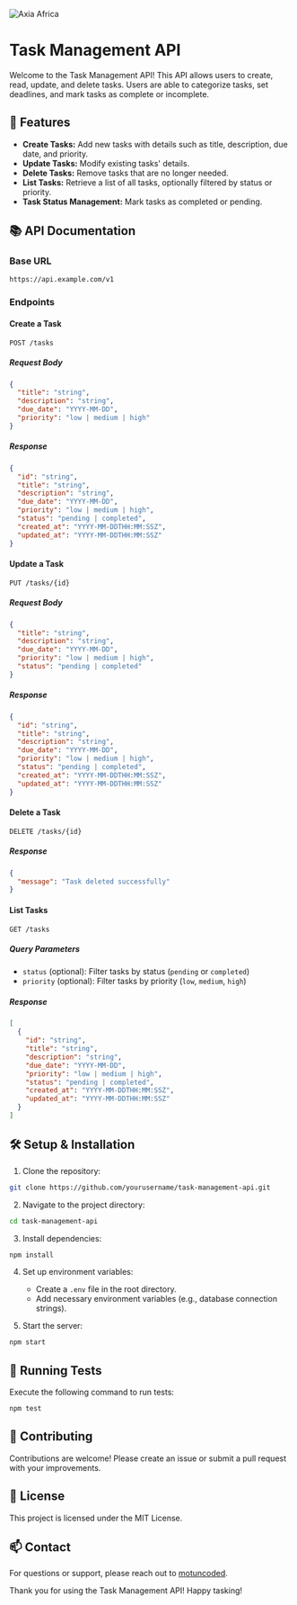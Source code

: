![Axia Africa](/axia_africa.png)

# Task Management API

Welcome to the Task Management API! This API allows users to create,
read, update, and delete tasks. Users are able to categorize tasks, set
deadlines, and mark tasks as complete or incomplete.

## 🚀 Features

- **Create Tasks:** Add new tasks with details such as title, description, due date, and priority.
- **Update Tasks:** Modify existing tasks' details.
- **Delete Tasks:** Remove tasks that are no longer needed.
- **List Tasks:** Retrieve a list of all tasks, optionally filtered by status or priority.
- **Task Status Management:** Mark tasks as completed or pending.

## 📚 API Documentation

### Base URL

```
https://api.example.com/v1
```

### Endpoints

#### Create a Task

```
POST /tasks
```

##### Request Body

```json
{
  "title": "string",
  "description": "string",
  "due_date": "YYYY-MM-DD",
  "priority": "low | medium | high"
}
```

##### Response

```json
{
  "id": "string",
  "title": "string",
  "description": "string",
  "due_date": "YYYY-MM-DD",
  "priority": "low | medium | high",
  "status": "pending | completed",
  "created_at": "YYYY-MM-DDTHH:MM:SSZ",
  "updated_at": "YYYY-MM-DDTHH:MM:SSZ"
}
```

#### Update a Task

```
PUT /tasks/{id}
```

##### Request Body

```json
{
  "title": "string",
  "description": "string",
  "due_date": "YYYY-MM-DD",
  "priority": "low | medium | high",
  "status": "pending | completed"
}
```

##### Response

```json
{
  "id": "string",
  "title": "string",
  "description": "string",
  "due_date": "YYYY-MM-DD",
  "priority": "low | medium | high",
  "status": "pending | completed",
  "created_at": "YYYY-MM-DDTHH:MM:SSZ",
  "updated_at": "YYYY-MM-DDTHH:MM:SSZ"
}
```

#### Delete a Task

```
DELETE /tasks/{id}
```

##### Response

```json
{
  "message": "Task deleted successfully"
}
```

#### List Tasks

```
GET /tasks
```

##### Query Parameters

- `status` (optional): Filter tasks by status (`pending` or `completed`)
- `priority` (optional): Filter tasks by priority (`low`, `medium`, `high`)

##### Response

```json
[
  {
    "id": "string",
    "title": "string",
    "description": "string",
    "due_date": "YYYY-MM-DD",
    "priority": "low | medium | high",
    "status": "pending | completed",
    "created_at": "YYYY-MM-DDTHH:MM:SSZ",
    "updated_at": "YYYY-MM-DDTHH:MM:SSZ"
  }
]
```

## 🛠️ Setup & Installation

1. Clone the repository:

```sh
git clone https://github.com/yourusername/task-management-api.git
```

2. Navigate to the project directory:

```sh
cd task-management-api
```

3. Install dependencies:

```sh
npm install
```

4. Set up environment variables:

   - Create a `.env` file in the root directory.
   - Add necessary environment variables (e.g., database connection strings).

5. Start the server:

```sh
npm start
```

## 🧪 Running Tests

Execute the following command to run tests:

```sh
npm test
```

## 🤝 Contributing

Contributions are welcome! Please create an issue or submit a pull request with your improvements.

## 📃 License

This project is licensed under the MIT License.

## 📫 Contact

For questions or support, please reach out to [motuncoded](mailto:motuncoded@example.com).

Thank you for using the Task Management API! Happy tasking!
